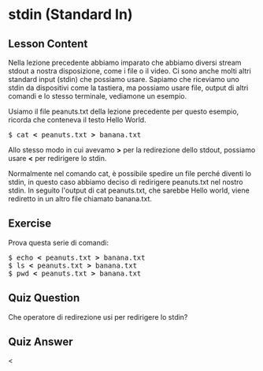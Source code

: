 # stdin (Standard In)

## Lesson Content

Nella lezione precedente abbiamo imparato che abbiamo diversi stream stdout a nostra disposizione, come i file o il video. Ci sono anche molti altri standard input (stdin) che possiamo usare. Sapiamo che riceviamo uno stdin da dispositivi come la tastiera, ma possiamo usare file, output di altri comandi e lo stesso terminale, vediamone un esempio.

Usiamo il file peanuts.txt della lezione precedente per questo esempio, ricorda che conteneva il testo Hello World.

<pre>$ cat <b>&lt;</b> peanuts.txt <b>&gt;</b> banana.txt </pre>

Allo stesso modo in cui avevamo <b>&gt;</b> per la redirezione dello stdout, possiamo usare <b>&lt;</b> per redirigere lo stdin.

Normalmente nel comando cat, è possibile spedire un file perché diventi lo stdin, in questo caso abbiamo deciso di redirigere peanuts.txt nel nostro stdin. In seguito l'output di cat peanuts.txt, che sarebbe Hello world, viene rediretto in un altro file chiamato banana.txt.

## Exercise

Prova questa serie di comandi:
<pre>
$ echo <b>&lt;</b> peanuts.txt <b>&gt;</b> banana.txt
$ ls <b>&lt;</b> peanuts.txt <b>&gt;</b> banana.txt
$ pwd <b>&lt;</b> peanuts.txt <b>&gt;</b> banana.txt
</pre>

## Quiz Question

Che operatore di redirezione usi per redirigere lo stdin?

## Quiz Answer

<
